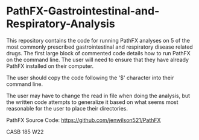 # PathFX-Gastrointestinal-and-Respiratory-Analysis
This repository contains the code for running PathFX analyses on 5 of the most commonly prescribed gastrointestinal and respiratory disease related drugs. The first large block of commented code details how to run PathFX on the command line. The user will need to ensure that they have already PathFX installed on their computer.

The user should copy the code following the '$' character into their command line.

The user may have to change the read in file when doing the analysis, but the written code attempts to generalize it based on what seems most reasonable for the user to place their directories.

PathFX Source Code: https://github.com/jenwilson521/PathFX

CASB 185 W22
